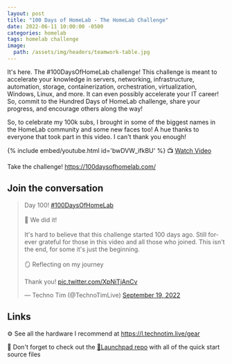 ```yaml
---
layout: post
title: "100 Days of HomeLab - The HomeLab Challenge"
date: 2022-06-11 10:00:00 -0500
categories: homelab
tags: homelab challenge
image:
  path: /assets/img/headers/teamwork-table.jpg
---
```


It's here. The #100DaysOfHomeLab challenge!  This challenge is meant to accelerate your knowledge in servers, networking, infrastructure, automation, storage, containerization, orchestration, virtualization, Windows, Linux, and more.  It can even possibly accelerate your IT career!  So, commit to the Hundred Days of HomeLab challenge, share your progress, and encourage others along the way!  

So, to celebrate my 100k subs, I brought in some of the biggest names in the HomeLab community and some new faces too!  A hue thanks to everyone that took part in this video.  I can't thank you enough!

{% include embed/youtube.html id='bwDVW_ifkBU' %}
📺 [Watch Video](https://www.youtube.com/watch?v=bwDVW_ifkBU)

Take the challenge! <https://100daysofhomelab.com/>

## Join the conversation

<blockquote class="twitter-tweet" data-dnt="true" data-theme="dark"><p lang="en" dir="ltr">Day 100! <a href="https://twitter.com/hashtag/100DaysOfHomeLab?src=hash&amp;ref_src=twsrc%5Etfw">#100DaysOfHomeLab</a> <br><br>🎉 We did it!<br><br>It&#39;s hard to believe that this challenge started 100 days ago. Still forever grateful for those in this video and all those who joined. This isn&#39;t the end, for some it&#39;s just the beginning. <br><br>🪞 Reflecting on my journey<br><br> Thank you! <a href="https://t.co/XpNiTjAnCv">pic.twitter.com/XpNiTjAnCv</a></p>&mdash; Techno Tim (@TechnoTimLive) <a href="https://twitter.com/TechnoTimLive/status/1571904894252253185?ref_src=twsrc%5Etfw">September 19, 2022</a></blockquote> <script async src="https://platform.twitter.com/widgets.js" charset="utf-8"></script>

## Links

⚙️ See all the hardware I recommend at <https://l.technotim.live/gear>

🚀 Don't forget to check out the [🚀Launchpad repo](https://l.technotim.live/quick-start) with all of the quick start source files
